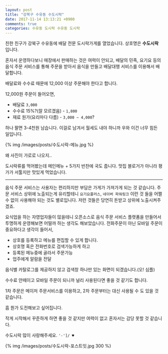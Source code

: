 ```yaml
---
layout: post
title: "강북구 수유동 수도시락"
date: 2017-11-14 13:13:21 +0900
comments: true
categories: 수유동 도시락 수유동 도시락
---
```


친한 친구가 강북구 수유동에 배달 전문 도시락가게를 열었습니다.
상호명은 **수도시락** 입니다.

혼자서 운영하다보니 매장에서 판매하는 것은 여력이 안되고,
배달의 민족, 요기요 등의 음식 주문 서비스를 통해 주문을 받아서 음식을 만들고 배달대행
서비스를 이용해서 배달합니다.

배달료와 수수료 때문에 12,000 이상 주문해야 한다고 합니다.

12,000원 주문이 들어오면,

- 배달료 `3,000`
- 수수료 15%?(잘 모르겠음) - `1,800`
- 재료 원가(요리마다 다름) - `3,000 ~ 4,000`?

하나 팔면 3-4천원 남습니다.
이걸로 남겨서 월세도 내야 하니까 우와 이건 너무 힘든 일입니다.

{% img /images/posts/수도시락-메뉴.jpg %}

왜 사진이 가로로 나오지..

도시락류를 먹어봤는데 메인메뉴 + 5가지 반찬에 국도 줍니다.
맛집 블로거가 아니라 평가가 서툴지만 맛있게 먹었습니다.

---

음식 주문 서비스는 사용자는 편리하지만 부담은 가게가 가져가게 되는 것 같습니다.
주문 서비스 상위에 노출되는게 유리할테니 `요기요플러스`, `네이버 파워링크` 이런 것 들을
어쩔 수 없이 사용해야 되는 것도 별로입니다.
저런 것들은 당연히 돈받고 상위에 노출시켜주겠죠.

요식업을 하는 자영업자들이 많을테니 오픈소스로 음식 주문 서비스 플랫폼을 만들어서 투명하게
운영해보면 어떨까 하는 생각도 해보았습니다.
전화주문이 아닌 모바일 주문이 중요하다고 생각이 들어서,

- 상호를 등록하고 메뉴를 편집할 수 있게 합니다.
- 상호명 혹은 전화번호로 검색가능하게 하고
- 등록된 메뉴중에 골라서 주문가능
- 업주에게 알람을 전달

음식별 카탈로그를 제공하지 않고 검색창 하나만 있는 화면이 되겠습니다.(오! 심플)

수수료 안떼이고 모바일 주문이 되니까 널리 사용된다면 좋을 것 같기도 합니다.

1차 주문은 메이저 주문서비스를 이용하고, 2차 주문부터는 대신 사용될 수 도 있을 것
같습니다.

흠 뭔가 도전해보고 싶어집니다.

작게 시작해서 꾸준하게 하면 좋을 것 같지만 여력이 없고 혼자서는 감당 못할 것 같습니다.

수도시락 많이 사랑해주세요. `'-']/ ♥`

{% img /images/posts/수도시락-포스트잇.jpg 300 %}
